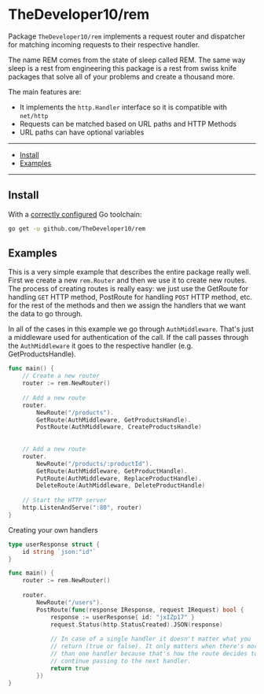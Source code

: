 # TheDeveloper10/rem

Package `TheDeveloper10/rem` implements a request router and dispatcher for matching incoming
requests to their respective handler.

The name REM comes from the state of sleep called REM. The same way sleep is a rest from 
engineering this package is a rest from swiss knife packages that solve all of your problems
and create a thousand more.

The main features are:
* It implements the `http.Handler` interface so it is compatible with `net/http`
* Requests can be matched based on URL paths and HTTP Methods
* URL paths can have optional variables

___

* [Install](#install)
* [Examples](#examples)

___

## Install
With a [correctly configured](https://golang.org/doc/install#testing) Go toolchain:

```sh
go get -u github.com/TheDeveloper10/rem
```

## Examples
This is a very simple example that describes the entire package really well.
First we create a new `rem.Router` and then we use it to create new routes.
The process of creating routes is really easy: we just use the GetRoute for
handling `GET` HTTP method, PostRoute for handling `POST` HTTP method, etc. 
for the rest of the methods and then we assign the handlers that we want the 
data to go through. 

In all of the cases in this example we go through `AuthMiddleware`.
That's just a middleware used for authentication of the call. If the 
call passes through the `AuthMiddleware` it goes to the respective handler
(e.g. GetProductsHandle).

```go
func main() {
	// Create a new router
	router := rem.NewRouter()
	
	// Add a new route
	router.
		NewRoute("/products").
		GetRoute(AuthMiddleware, GetProductsHandle).
		PostRoute(AuthMiddleware, CreateProductsHandle)
	    
	
	// Add a new route
	router.
		NewRoute("/products/:productId").
		GetRoute(AuthMiddleware, GetProductHandle).
		PutRoute(AuthMiddleware, ReplaceProductHandle).
		DeleteRoute(AuthMiddleware, DeleteProductHandle)
	
	// Start the HTTP server
	http.ListenAndServe(":80", router)
}
```

Creating your own handlers
```go
type userResponse struct {
	id string `json:"id"`
}

func main() {
	router := rem.NewRouter()
	
	router.
		NewRoute("/users").
		PostRoute(func(response IResponse, request IRequest) bool {
			response := userResponse{ id: "jxIZp17" }
			request.Status(http.StatusCreated).JSON(response)
        
			// In case of a single handler it doesn't matter what you 
			// return (true or false). It only matters when there's more 
			// than one handler because that's how the route decides to 
			// continue passing to the next handler.
			return true
		})
}
```